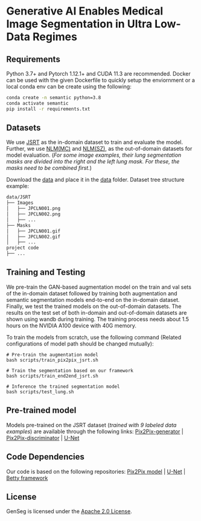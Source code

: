 # Generative AI Enables Medical Image Segmentation in Ultra Low-Data Regimes

## Requirements

Python 3.7+ and Pytorch 1.12.1+ and CUDA 11.3 are recommended. Docker can be used with the given Dockerfile to quickly setup the enviornment or a local conda env can be create using the following:

```bash
conda create -n semantic python=3.8
conda activate semantic
pip install -r requirements.txt
```

## Datasets

We use [JSRT](http://db.jsrt.or.jp/eng.php) as the in-domain dataset to train and evaluate the model. Further, we use [NLM(MC)](https://drive.google.com/file/d/1cBKYYtlNIsOjxaeo9eQoCr9RL13CdAma/view?usp=share_link) and [NLM(SZ)](https://drive.google.com/drive/folders/1TewVvRjoZ1Ynm9AVsVzauGmlQYjA1QDH?usp=share_link), as the out-of-domain datasets for model evaluation. (*For some image examples, their lung segmentation masks are divided into the right and the left lung mask. For these, the masks need to be combined first.*)

Download the [data](https://drive.google.com/file/d/1L3Hj-G5g5g7WLcK85LJ6PkslEsJun2o2/view?usp=sharing) and place it in the [data](./data) folder. Dataset tree structure example:

```bash
data/JSRT
├── Images
│   ├── JPCLN001.png
│   ├── JPCLN002.png
│   ├── ...
├── Masks
│   ├── JPCLN001.gif
│   ├── JPCLN002.gif
│   ├── ...
project code
├── ...
```

## Training and Testing

We pre-train the GAN-based augmentation model on the train and val sets of the in-domain dataset followed by training both augmentation and semantic segmentation models end-to-end on the in-domain dataset. Finally, we test the trained models on the out-of-domain datasets. The results on the test set of both in-domain and out-of-domain datasets are shown using wandb during training. The training process needs about 1.5 hours on the NVIDIA A100 device with 40G memory.

To train the models from scratch, use the following command (Related configurations of model path should be changed mutually):

```
# Pre-train the augmentation model
bash scripts/train_pix2pix_jsrt.sh

# Train the segmentation based on our framework
bash scripts/train_end2end_jsrt.sh

# Inference the trained segmentation model
bash scripts/test_lung.sh

```

## Pre-trained model

Models pre-trained on the JSRT dataset (*trained with 9 labeled data examples*) are available through the following links: [Pix2Pix-generator](https://drive.google.com/file/d/1dkl55IFI_sAUCVQAPKq67aKvY_8p4yn3/view?usp=share_link) | [Pix2Pix-discriminator](https://drive.google.com/file/d/1cOAG_tf6bdVfqO424a6IIyYaEHXXji8n/view?usp=share_link) | [U-Net](https://drive.google.com/file/d/1V8mrJYAwE22Y3svy21bV2AjKvEMrsQ8G/view?usp=share_link)

## Code Dependencies

Our code is based on the following repositories: [Pix2Pix model](https://github.com/junyanz/pytorch-CycleGAN-and-pix2pix/tree/master/models) | [U-Net](https://github.com/milesial/Pytorch-UNet) | [Betty framework](https://github.com/leopard-ai/betty)

## License

GenSeg is licensed under the [Apache 2.0 License](LICENSE).
